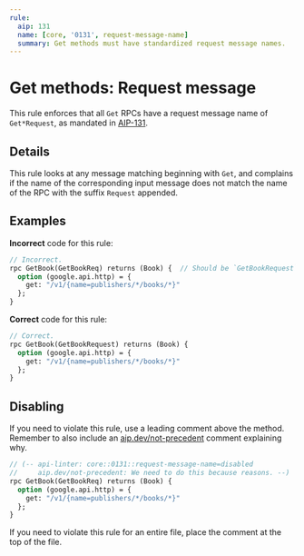 ```yaml
---
rule:
  aip: 131
  name: [core, '0131', request-message-name]
  summary: Get methods must have standardized request message names.
---
```


# Get methods: Request message

This rule enforces that all `Get` RPCs have a request message name of
`Get*Request`, as mandated in [AIP-131][].

## Details

This rule looks at any message matching beginning with `Get`, and complains if
the name of the corresponding input message does not match the name of the RPC
with the suffix `Request` appended.

## Examples

**Incorrect** code for this rule:

```proto
// Incorrect.
rpc GetBook(GetBookReq) returns (Book) {  // Should be `GetBookRequest`.
  option (google.api.http) = {
    get: "/v1/{name=publishers/*/books/*}"
  };
}
```

**Correct** code for this rule:

```proto
// Correct.
rpc GetBook(GetBookRequest) returns (Book) {
  option (google.api.http) = {
    get: "/v1/{name=publishers/*/books/*}"
  };
}
```

## Disabling

If you need to violate this rule, use a leading comment above the method.
Remember to also include an [aip.dev/not-precedent][] comment explaining why.

```proto
// (-- api-linter: core::0131::request-message-name=disabled
//     aip.dev/not-precedent: We need to do this because reasons. --)
rpc GetBook(GetBookReq) returns (Book) {
  option (google.api.http) = {
    get: "/v1/{name=publishers/*/books/*}"
  };
}
```

If you need to violate this rule for an entire file, place the comment at the
top of the file.

[aip-131]: https://aip.dev/131
[aip.dev/not-precedent]: https://aip.dev/not-precedent

